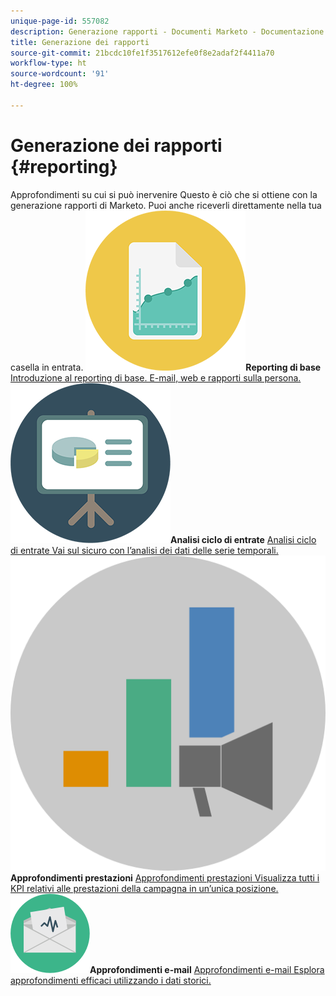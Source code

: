 ```yaml
---
unique-page-id: 557082
description: Generazione rapporti - Documenti Marketo - Documentazione del prodotto
title: Generazione dei rapporti
source-git-commit: 21bcdc10fe1f3517612efe0f8e2adaf2f4411a70
workflow-type: ht
source-wordcount: '91'
ht-degree: 100%

---
```



# Generazione dei rapporti {#reporting}

Approfondimenti su cui si può inervenire Questo è ciò che si ottiene con la generazione rapporti di Marketo. Puoi anche riceverli direttamente nella tua casella in entrata.
**![Reporting di base](assets/documents-bookmarks-17.png)Reporting di base** [Introduzione al reporting di base. E-mail, web e rapporti sulla persona.](https://docs.marketo.com/display/DOCS/Basic+Reporting)     **![Analisi ciclo di entrate](assets/seo-08.png)Analisi ciclo di entrate** [Analisi ciclo di entrate Vai sul sicuro con l’analisi dei dati delle serie temporali.](https://docs.marketo.com/display/DOCS/Revenue+Cycle+Analytics)     **![Approfondimenti prestazioni](assets/mpi-for-docs-2x.png)Approfondimenti prestazioni** [Approfondimenti prestazioni Visualizza tutti i KPI relativi alle prestazioni della campagna in un’unica posizione.](https://docs.marketo.com/display/DOCS/Marketing+Performance+Insights)     **![Approfondimenti e-mail](assets/email-insights.png)Approfondimenti e-mail** [Approfondimenti e-mail Esplora approfondimenti efficaci utilizzando i dati storici.](https://docs.marketo.com/display/DOCS/Email+Insights)
